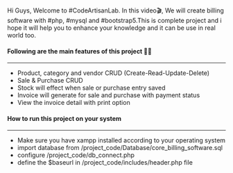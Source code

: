 <p>Hi Guys, Welcome to #CodeArtisanLab. In this video🎬, We will create billing software with #php, #mysql and #bootstrap5.This is complete project and i hope it will help you to enhance your knowledge and it can be use in real world too.</p>

<h4>Following are the main features of this project 💪💪</h4>
<hr/>
<ul>
    <li>Product, category and vendor CRUD (Create-Read-Update-Delete)</li>
    <li>Sale & Purchase CRUD</li>
    <li>Stock will effect when sale or purchase entry saved</li>
    <li>Invoice will generate for sale and purchase with payment status</li>
    <li>View the invoice detail with print option</li>
</ul>

<h4>How to run this project on your system</h4>
<hr/>
<ul>
    <li>Make sure you have xampp installed according to your operating system</li>
    <li>import database from /project_code/Database/core_billing_software.sql</li>
    <li>configure /project_code/db_connect.php</li>
    <li>define the $baseurl in /project_code/includes/header.php file</li>
</ul>